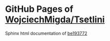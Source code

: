GitHub Pages of [WojciechMigda/Tsetlini](https://github.com/WojciechMigda/Tsetlini.git)
===
Sphinx html documentation of [be193772](https://github.com/WojciechMigda/Tsetlini/tree/be193772616439a7f6c7cc3cab23a85801763699)

